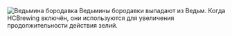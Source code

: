 ![Ведьмина бородавка](item:betterwithmods:material:52)
Ведьмины бородавки выпадают из Ведьм. Когда HCBrewing включён, они используются для увеличения продолжительности действия зелий.
